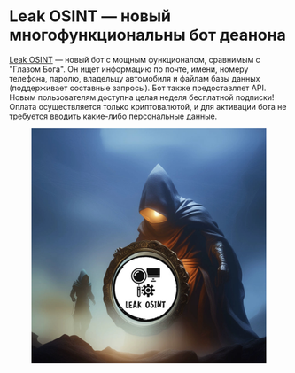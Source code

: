 # Leak OSINT — новый многофункциональны бот деанона

[Leak OSINT](https://ok.me/QsQF1) — новый бот с мощным функционалом, сравнимым с "Глазом Бога". Он ищет информацию по почте, имени, номеру телефона, паролю, владельцу автомобиля и файлам базы данных (поддерживает составные запросы). Бот также предоставляет API. Новым пользователям доступна целая неделя бесплатной подписки! Оплата осуществляется только криптовалютой, и для активации бота не требуется вводить какие-либо персональные данные.&#x20;

<figure><img src=".gitbook/assets/ls.jpeg" alt=""><figcaption></figcaption></figure>
